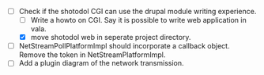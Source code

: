 
- [ ] Check if the shotodol CGI can use the drupal module writing experience.
	- [ ] Write a howto on CGI. Say it is possible to write web application in vala.
	- [x] move shotodol web in seperate project directory.
- [ ] NetStreamPollPlatformImpl should incorporate a callback object. Remove the token in NetStreamPlatformImpl.
- [ ] Add a plugin diagram of the network transmission.
